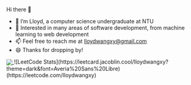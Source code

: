 Hi there 👋

- 🔭 I’m Lloyd, a computer science undergraduate at NTU
- 🤔 Interested in many areas of software development, from machine learning to web development
- 📫 Feel free to reach me at lloydwangxy@gmail.com
- 😄 Thanks for dropping by!

<!-- ![Lloyd's GitHub stats](https://github-readme-stats.vercel.app/api?username=Parzivalxx&count_private=true&show_icons=true&theme=dark)

[![Top Langs](https://github-readme-stats.vercel.app/api/top-langs/?username=Parzivalxx&layout=compact)](https://github.com/Parzivalxx/github-readme-stats) -->

<a href="#">
  <img align="center" src="https://github-readme-stats.vercel.app/api?username=Parzivalxx&count_private=true&show_icons=true&theme=dark" />
</a>
![LeetCode Stats](https://leetcard.jacoblin.cool/lloydwangxy?theme=dark&font=Averia%20Sans%20Libre)(https://leetcode.com/lloydwangxy)

<!--
**Parzivalxx/Parzivalxx** is a ✨ _special_ ✨ repository because its `README.md` (this file) appears on your GitHub profile.

Here are some ideas to get you started:

- 🔭 I’m currently working on ...
- 🌱 I’m currently learning ...
- 👯 I’m looking to collaborate on ...
- 🤔 I’m looking for help with ...
- 💬 Ask me about ...
- 📫 How to reach me: ...
- 😄 Pronouns: ...
- ⚡ Fun fact: ...
-->
